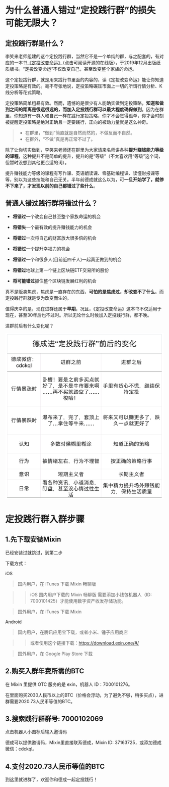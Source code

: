 # 为什么普通人错过“定投践行群”的损失可能无限大？

## 定投践行群是什么？

李笑来老师组建的这个定投践行群，当然它不是一个单纯的群，与之配套的，有对应的一本书[《定投改变命运》](https://onregularinvesting.com)（点击可阅读开源的在线版），于2019年12月出版纸质版书。“定投改变命运”不仅改变自己，甚至改变整个家族的命运。

这个定投践行群，就是用来践行书里面的内容的，读《定投改变命运》能让你知道定投策略是有效的。毫不夸张地说，定投策略碾压市面上一切的所谓行情分析、K线分析等花式策略。

定投策略简单粗暴有效。然而，遗憾的是很少有人能确实做到定投策略，**知道和做到之间的距离是很远很远的，而加入定投践行群可以最大程度确保做到**。因为在群里，你知道有一群人和自己一样在践行定投策略，你才不会觉得孤单，你才会时刻被提醒定投策略是绝对正确且一定要践行，正向的被动力量就是这么神奇。

> * 在群里，“做到”简直就是自然而然的，不做反而不自然。
> * 在群外，“不做”真是再正常不过了。

除了让你切实做到，李笑来老师还在群里为大家请来名师讲各种**提升赚钱能力等级的课程**，这种提升不是简单的提升，提升的是“等级”（不太喜欢用“等级”这个词，但暂时没想到其他更合适的词）。

提升赚钱能力等级的课程有写作课、英语朗读课、零基础编程课、读懂财报课等等，别以为这些技能和自己无关。半年前德成就这么以为，可**一旦开始学了，就停不下来了，才发现以前的自己都错过了些什么**。

## 普通人错过践行群将错过什么？

* **将错过**一个改变自己甚至整个家族命运的机会

* **将错失**一个最有效的提升赚钱能力的机会

* **将错过**一次将自己的财富放大很多倍的机会

* **将错过**一个提升幸福力的机会

* **将错过**一个和很多人(目前近四千人)一起真正做到的机会

* **将错过**地球上第一个链上区块链ETF交易所的股份

* **将可能错过**抓住整个区块链发展红利的机会


真不是贩卖焦虑，焦虑是一直存在的东西，**可怕的是焦虑过，却改变不了什么**。而定投践行群就是专为改变而生的。

值得庆幸的是，现在进群还属于**早期**，况且，《定投改变命运》这本书不仅适用于现在，甚至30年后也不过时。所以无论什么时候加入定投践行群，都不晚。


进群前后有什么变化呢？

![decheng-changes.png](images/decheng-changes.png)

# 定投践行群入群步骤

## 1.先下载安装Mixin

已经安装过就跳过，到第二步

下载方式：

iOS
> 国内用户，在 iTunes 下载 Mixin 畅聊版

>> iOS 国内用户下载的 Mixin 畅聊版 需要添加小钱包机器人（ID: 7000101425）才能使用数字资产收发存储功能。

> 国外用户，在 iTunes 下载 Mixin

Android
> 国内用户，在腾讯应用宝下载，或者小米、锤子应用商店

>> 或者使用这个链接下载：https://download.exin.one/#/

> 国外用户，在 Google Play Store 下载

## 2.购买入群年费所需的BTC

在 Mixin 里提供 OTC 服务的是 exin，机器人 ID：7000101276。

在里面购买2030人民币以上的BTC（价格会浮动，为了避免不够，稍多买点），进群需要2020.73人民币等值的BTC。

## 3.搜索践行群群号: 7000102069

点击机器人小图标后输入邀请码

德成可以提供邀请码，Mixin里直接联系德成，Mixin ID: 37163725，或添加德成微信：cdckql。

## 4.支付2020.73人民币等值的BTC

到这里就进群了，欢迎你和德成一起定投践行！

